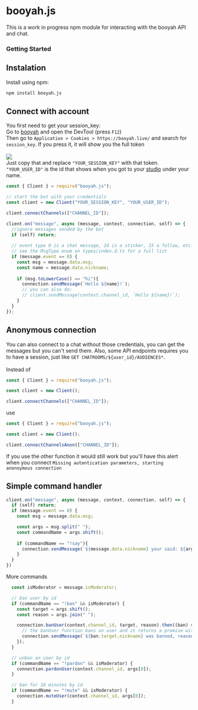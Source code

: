 # booyah.js
This is a work in progress npm module for interacting with the booyah API and chat.

### Getting Started

## Instalation
Install using npm:
```sh
npm install booyah.js
```

## Connect with account

You first need to get your session_key:
<br>
Go to [booyah](https://booyah.live/) and open the DevTool (press `F12`)
<br>
Then go to `Application > Cookies > https://booyah.live/` and search for `session_key`. If you press it, it will show you the full token
<br>
<br>
<img src="https://imgur.com/66gbxMS.png">
<br>
Just copy that and replace `"YOUR_SESSION_KEY"` with that token.
<br>
`"YOUR_USER_ID"` is the id that shows when you got to your [studio](https://booyah.live/mystudio) under your name.
```js
const { Client } = require("booyah.js");

// start the bot with your credentials
const client = new Client("YOUR_SESSION_KEY", "YOUR_USER_ID");

client.connectChannels(["CHANNEL_ID"]);

client.on("message", async (message, context, connection, self) => {
  //ignore messages sended by the bot
  if (self) return;
  
  // event type 0 is a chat message, 24 is a sticker, 15 a follow, etc...
  // see the MsgType enum on types/index.d.ts for a full list
  if (message.event == 0) {
    const msg = message.data.msg;
    const name = message.data.nickname;
    
    if (msg.toLowerCase() == "hi"){
      connection.sendMessage(`Hello ${name}!`);
      // you can also do:
      // client.sendMessage(context.channel_id, `Hello ${name}!`);
    }
  }
});

```

## Anonymous connection

You can also connect to a chat without those credentials, you can get the messages but you can't send them. Also, some API endpoints requires you to have a session, just like `GET CHATROOMS/${user_id}/AUDIENCES*`.
<br>
<br>
Instead of 
```js
const { Client } = require("booyah.js");

const client = new Client();

client.connectChannels(["CHANNEL_ID"]);
```
use 
```js
const { Client } = require("booyah.js");

const client = new Client();

client.connectChannelsAnon(["CHANNEL_ID"]);
```
If you use the other function it would still work but you'll have this alert when you connect `Missing autentication parameters, starting anonoymous connection`

## Simple command handler

```js
client.on("message", async (message, context, connection, self) => {
  if (self) return;
  if (message.event == 0) {
    const msg = message.data.msg;

    const args = msg.split(" ");
    const commandName = args.shift();
    
    if (commandName == "!say"){
      connection.sendMessage(`${message.data.nickname} your said: ${args.join(" ")}`);
    }
  }
})
```
More commands
```js
  const isModerator = message.isModerator;

  // ban user by id 
  if (commandName == "!ban" && isModerator) {
    const target = args.shift();
    const reason = args.join(" ");

    connection.banUser(context.channel_id, target, reason).then((ban) => {
      // the banUser function bans an user and it returns a promise with the banned user and the channel where he got banned 
      connection.sendMessage(`${ban.target.nickname} was banned, reason: ${reason}`);
    });
  }

  // unban an user by id
  if (commandName == "!pardon" && isModerator) {
    connection.pardonUser(context.channel_id, args[0]);
  }

  // ban for 10 minutes by id
  if (commandName == "!mute" && isModerator) {
    connection.muteUser(context.channel_id, args[0]);
  }
```














